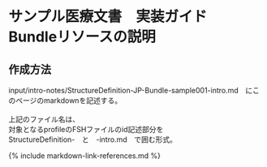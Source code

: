
# サンプル医療文書　実装ガイド　Bundleリソースの説明

## 作成方法
input/intro-notes/StructureDefinition-JP-Bundle-sample001-intro.md　にこのページのmarkdownを記述する。<br>
<br>
上記のファイル名は、<br>
対象となるprofileのFSHファイルのid記述部分を<br>
StructureDefinition-　と　-intro.md　で囲む形式。<br>

{% include markdown-link-references.md %}